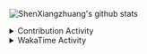 
<img
  src="https://github-readme-stats-git-masterrstaa-rickstaa.vercel.app/api?username=shenxiangzhuang&count_private=true&show_icons=true&theme=light&line_height=16&card_width=700"
  alt="ShenXiangzhuang's github stats"
/>


<details>
  <summary>Contribution Activity</summary>
<img src="https://github-profile-summary-cards.vercel.app/api/cards/profile-details?username=shenxiangzhuang&theme=nord_bright" alt="profile" width="70%">
</details>



<details>
  <summary>WakaTime Activity</summary>
  

<img
  src="https://github.com/shenxiangzhuang/shenxiangzhuang/blob/master/images/stat.svg"
  alt="Xiangzhuang Shen's WakaTime Activity" width="70%" height=180
/>
</details>

<!-- [![Top Langs](https://github-readme-stats.vercel.app/api/top-langs/?username=shenxiangzhuang&layout=compact&theme=highcontrast&card_width=240)](https://github.com/anuraghazra/github-readme-stats) -->



<!--
**shenxiangzhuang/shenxiangzhuang** is a ✨ _special_ ✨ repository because its `README.md` (this file) appears on your GitHub profile.

Here are some ideas to get you started:

- 🔭 I’m currently working on ...
- 🌱 I’m currently learning ...
- 👯 I’m looking to collaborate on ...
- 🤔 I’m looking for help with ...
- 💬 Ask me about ...
- 📫 How to reach me: ...
- 😄 Pronouns: ...
- ⚡ Fun fact: ...
-->

